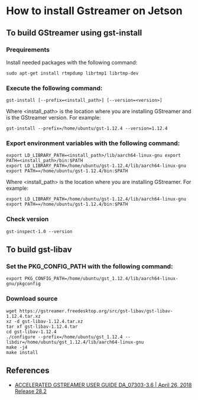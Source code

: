 # How to install Gstreamer on Jetson

## To build GStreamer using gst-install

### Prequirements

Install needed packages with the following command:

```
sudo apt-get install rtmpdump librtmp1 librtmp-dev
```

### Execute the following command:

```
gst-install [--prefix=<install_path>] [--version=<version>]
```

Where <install_path> is the location where you are installing GStreamer and <version> is the GStreamer version. For example:

```
gst-install --prefix=/home/ubuntu/gst-1.12.4 --version=1.12.4
```

### Export environment variables with the following command:

```
export LD_LIBRARY_PATH=<install_path>/lib/aarch64-linux-gnu export PATH=<install_path>/bin:$PATH
export LD_LIBRARY_PATH=/home/ubuntu/gst-1.12.4/lib/aarch64-linux-gnu export PATH==/home/ubuntu/gst-1.12.4/bin:$PATH
```

Where <install_path> is the location where you are installing GStreamer. For example:

```
export LD_LIBRARY_PATH=/home/ubuntu/gst-1.12.4/lib/aarch64-linux-gnu 
export PATH==/home/ubuntu/gst-1.12.4/bin:$PATH
```

### Check version

```
gst-inspect-1.0 --version
```

## To build gst-libav

### Set the PKG_CONFIG_PATH with the following command:

```
export PKG_CONFIG_PATH=/home/ubuntu/gst_1.12.4/lib/aarch64-linux-gnu/pkgconfig
```

### Download source

```
wget https://gstreamer.freedesktop.org/src/gst-libav/gst-libav-1.12.4.tar.xz
xz -d gst-libav-1.12.4.tar.xz
tar xf gst-libav-1.12.4.tar
cd gst-libav-1.12.4
./configure --prefix=/home/ubuntu/gst_1.12.4 --libdir=/home/ubuntu/gst_1.12.4/lib/aarch64-linux-gnu
make -j4
make install
```

## References

- [ACCELERATED GSTREAMER USER GUIDE DA_07303-3.6 | April 26, 2018 Release 28.2](https://developer.download.nvidia.com/embedded/L4T/r28_Release_v2.0/GA/Docs/Jetson_TX1_and_TX2_Accelerated_GStreamer_User_Guide.pdf)
